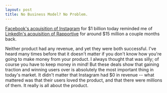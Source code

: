 ```yaml
---
layout: post
title: No Business Model? No Problem.
---
```


[Facebook's acquisition of Instagram](http://techcrunch.com/2012/04/09/facebook-to-acquire-instagram-for-1-billion/?grcc=33333Z98ZtrendingZ0)
for $1 billion today reminded me of
[LinkedIn's acquisition of Rapportive](http://techcrunch.com/2012/02/07/linkedin-picks-up-rapportive-for-around-15-million/)
for around $15 million a couple months back.

Neither product had any revenue, and yet they were both successful.
I've heard many times before that it doesn't matter if you don't know
how you're going to make money from your product. I always thought
that was silly; of course you have to keep money in mind! But these
deals show that gaining traction and winning users over is absolutely
the most important thing in today's market. It didn't matter that
Instagram had $0 in revenue -- what mattered was that their users
loved the product, and that there were millions of them. It really is
all about the product.
